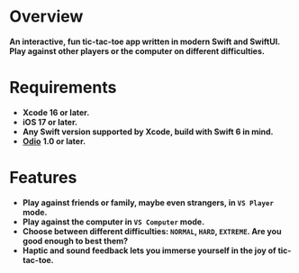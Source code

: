 # Overview

**An interactive, fun tic-tac-toe app written in modern Swift and SwiftUI. Play against other players or the computer on different difficulties.**

# Requirements
* **Xcode 16 or later.**
* **iOS 17 or later.**
* **Any Swift version supported by Xcode, build with Swift 6 in mind.**
* [**Odio**](https://github.com/Barreloofy/Odio) **1.0 or later.**

# Features
* **Play against friends or family, maybe even strangers, in `VS Player` mode.**
* **Play against the computer in `VS Computer` mode.**
* **Choose between different difficulties: `NORMAL`, `HARD`, `EXTREME`. Are you good enough to best them?**
* **Haptic and sound feedback lets you immerse yourself in the joy of tic-tac-toe.**
